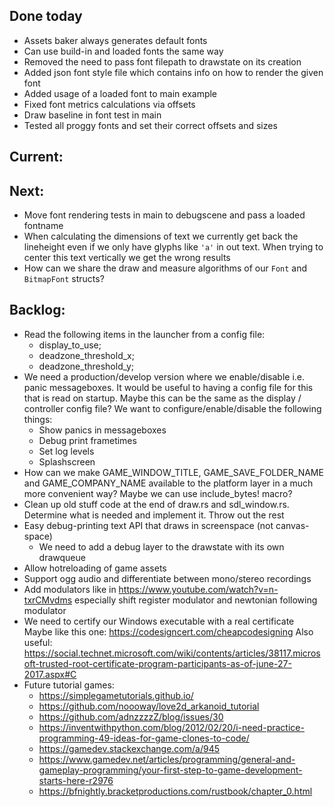 ## Done today

* Assets baker always generates default fonts
* Can use build-in and loaded fonts the same way
* Removed the need to pass font filepath to drawstate on its creation
* Added json font style file which contains info on how to render the given font
* Added usage of a loaded font to main example
* Fixed font metrics calculations via offsets
* Draw baseline in font test in main
* Tested all proggy fonts and set their correct offsets and sizes


## Current:


## Next:

* Move font rendering tests in main to debugscene and pass a loaded fontname 
* When calculating the dimensions of text we currently get back the lineheight even if we only 
  have glyphs like `'a'` in out text. When trying to center this text vertically we get the wrong results
* How can we share the draw and measure algorithms of our `Font` and `BitmapFont` structs?

## Backlog:

* Read the following items in the launcher from a config file:
  - display_to_use;
  - deadzone_threshold_x;
  - deadzone_threshold_y;
* We need a production/develop version where we enable/disable i.e. panic messageboxes. It would be 
  useful to having a config file for this that is read on startup. Maybe this can be the same as the 
  display / controller config file? We want to configure/enable/disable the following things:
  - Show panics in messageboxes
  - Debug print frametimes
  - Set log levels
  - Splashscreen
* How can we make GAME_WINDOW_TITLE, GAME_SAVE_FOLDER_NAME and GAME_COMPANY_NAME available to the
  platform layer in a much more convenient way? Maybe we can use include_bytes! macro?
* Clean up old stuff code at the end of draw.rs and sdl_window.rs. 
  Determine what is needed and implement it. Throw out the rest 
* Easy debug-printing text API that draws in screenspace (not canvas-space)
  - We need to add a debug layer to the drawstate with its own drawqueue
* Allow hotreloading of game assets
* Support ogg audio and differentiate between mono/stereo recordings
* Add modulators like in https://www.youtube.com/watch?v=n-txrCMvdms especially shift register 
  modulator and newtonian following modulator
* We need to certify our Windows executable with a real certificate
  Maybe like this one:
  https://codesigncert.com/cheapcodesigning
  Also useful:
  https://social.technet.microsoft.com/wiki/contents/articles/38117.microsoft-trusted-root-certificate-program-participants-as-of-june-27-2017.aspx#C
* Future tutorial games:
  - https://simplegametutorials.github.io/
  - https://github.com/noooway/love2d_arkanoid_tutorial
  - https://github.com/adnzzzzZ/blog/issues/30
  - https://inventwithpython.com/blog/2012/02/20/i-need-practice-programming-49-ideas-for-game-clones-to-code/
  - https://gamedev.stackexchange.com/a/945
  - https://www.gamedev.net/articles/programming/general-and-gameplay-programming/your-first-step-to-game-development-starts-here-r2976
  - https://bfnightly.bracketproductions.com/rustbook/chapter_0.html


